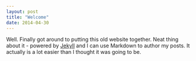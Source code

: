 ```yaml
---
layout: post
title: "Welcome"
date: 2014-04-30
---
```


Well. 
Finally got around to putting this old website together. 
Neat thing about it - powered by [Jekyll](http://jekyllrb.com) and I can use Markdown to author my posts. 
It actually is a lot easier than I thought it was going to be.
